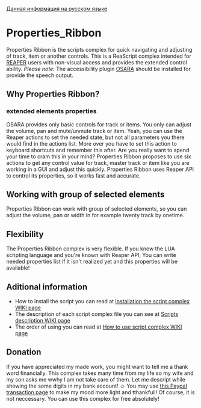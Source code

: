 [Данная информация на русском языке](README.RU.md)

# Properties_Ribbon

Properties Ribbon is the scripts complex for quick navigating and adjusting of track, item or another controls. This is a ReaScript complex intended for [REAPER](https://reaper.fm/) users with non-visual access and provides the extended control ability.
*Please note:* The accessibility plugin [OSARA](https://osara.reaperaccessibility.com/) should be installed for provide the speech output.
## Why Properties Ribbon? ##
### extended elements properties ###
OSARA provides only basic controls for track or items. You only can adjust the volume, pan and mute/unmute track or item. Yeah, you can use the Reaper actions to set the needed state, but not all parameters you there would find in the actions list. More over you have to set this action to keyboard shortcuts and remember this after. Are you really want to spend your time to cram this in your mind?
Properties Ribbon proposes to use six actions to get any control value for track, master track or item like you are working in a GUI and adjust this quickly. Properties Ribbon uses Reaper API to control its properties, so it works fast and accurate.
## Working with group of selected elements ##
Properties Ribbon can work with group of selected elements, so you can adjust the volume, pan or width in for example twenty  track by onetime.
## Flexibility ##
The Properties Ribbon complex is very flexible. If you know the LUA scripting language and you're known with Reaper API, You can write needed properties list if it isn't realized yet and this properties will be available!
## Aditional information ##
+ How to install the script you can read at [Installation the script complex WIKI page](/../../wiki/Installation-the-script-complex)
+ The description of each script complex file you can see at [Scripts description WIKI page](/../../wiki/Scripts-description)
+ The order of using you can read at [How to use script complex WIKI page](/../../wiki/How-to-use-the-Properties-Ribbon-scripts-complex)

## Donation ##
If you have appreciated my made work, you might want to tell me a thank word financially. This complex takes many time from my life so my wife and my son asks me wwhy I am not take care of them. Let me descript while showing the some digits in my bank account! ☺
You may use [this Paypal transaction page](https://paypal.me/outsidepro) to make my mood more light and tthankfull!
Of course, it is not neccessary. You can use this complex for free absolutely!
